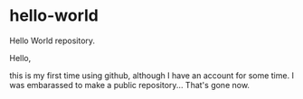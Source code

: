 # hello-world
Hello World repository.

Hello,

this is my first time using github, although I have an account for some time. 
I was embarassed to make a public repository... That's gone now.
